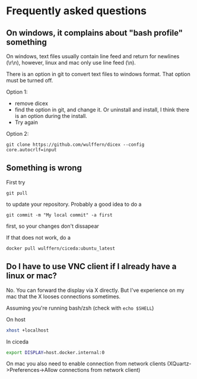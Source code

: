 # Frequently asked questions

## On windows, it complains about "bash profile" something
On windows, text files usually contain line feed and return for newlines (\r\n), however, linux and mac only use line feed (\n).

There is an option in git to convert text files to windows format. That option must be turned off.


Option 1:
- remove dicex
- find the option in git, and change it. Or uninstall and install, I think there is an option during the install.
- Try again

Option 2:

```git clone https://github.com/wulffern/dicex --config core.autocrlf=input```

## Something is wrong

First try
```
git pull
```
to update your repository. Probably a good idea to do a 

```
git commit -m "My local commit" -a first
```

first, so your changes don't dissapear

If that does not work, do a 
```
docker pull wulffern/ciceda:ubuntu_latest
```

## Do I have to use VNC client if I already have a linux or mac?

No. You can forward the display via X directly. But I've experience on my mac that the X looses connections sometimes.

Assuming you're running bash/zsh (check with `echo $SHELL`)

On host
```sh
xhost +localhost
```

In ciceda
```sh
export DISPLAY=host.docker.internal:0
```

On mac you also need to enable connection from network clients (XQuartz->Preferences->Allow connections from network client)


